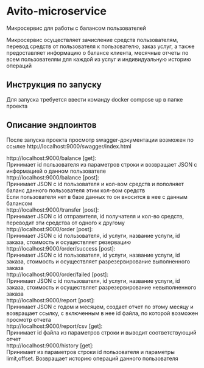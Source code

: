 # Avito-microservice
Микросервис для работы с балансом пользователей

Микросервис осуществляет зачисление средств пользователям, перевод средств от пользователя к пользователю, заказ услуг, а также предоставляет информацию о балансе клиента, месячные отчеты по всем пользователям для каждой из услуг и индивидуальную историю операций

Инструкция по запуску
---------------------

Для запуска требуется ввести команду docker compose up в папке проекта

Описание эндпоинтов
---------------------

После запуска проекта просмотр swagger-документации возможен по ссылке http://localhost:9000/swagger/index.html  

http://localhost:9000/balance [get]:  
Принимает id пользователя из параметров строки и возвращает JSON с информацией о данном пользователе  
http://localhost:9000/balance [post]:  
Принимает JSON с id пользователя и кол-вом средств и пополняет баланс данного пользователя этим кол-вом средств  
                Если пользователя нет в базе данных то он вносится в нее с данным балансом  
http://localhost:9000/transfer [post]:  
Принимает JSON с id отправителя, id получателя и кол-во средств, переводит эти средства от одного к другому  
http://localhost:9000/order [post]:  
Принимает JSON с id пользователя, id услуги, название услуги, id заказа, стоимость и осуществляет резервацию  
http://localhost:9000/order/success [post]:  
Принимает JSON с id пользователя, id услуги, название услуги, id заказа, стоимость и осуществляет разрезервирование выполненного заказа  
http://localhost:9000/order/failed [post]:  
Принимает JSON с id пользователя, id услуги, название услуги, id заказа, стоимость и осуществляет разрезервирование невыполненного заказа  
http://localhost:9000/report [post]:  
Принимает JSON с годом и месяцем, создает отчет по этому месяцу и возвращает ссылку, с включенным в нее id файла, по которой возможен просмотр отчета  
http://localhost:9000/report/csv [get]:  
Принимает id файла из параметров строки и выводит соответствующий отчет  
http://localhost:9000/history [get]:  
Принимает из параметров строки id пользователя и параметры limit,offset. Возвращает историю операций данного пользователя  




